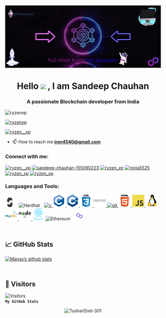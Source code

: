 ![MasterHead](https://github.com/TusharDixit-301/TusharDixit-301/blob/main/assests/Black%20Neon%20Modern%20Gaming%20Twitch%20Banner.gif)

<h1 align = center> <b>Hello</b>  <img src = "https://raw.githubusercontent.com/MartinHeinz/MartinHeinz/master/wave.gif" width = 50px> , I am  Sandeep Chauhan</a> </h1>


<h3 align="center">A passionate Blockchain developer from India</h3>

<p align="left"> <img src="https://komarev.com/ghpvc/?username=ryzenxp&label=Profile%20views&color=0e75b6&style=flat" alt="ryzenxp" /> </p>

<p align="left"> <a href="https://github.com/ryo-ma/github-profile-trophy"><img src="https://github-profile-trophy.vercel.app/?username=ryzenxp" alt="ryzenxp" /></a> </p>

<p align="left"> <a href="https://twitter.com/ryzen__xp" target="blank"><img src="https://img.shields.io/twitter/follow/ryzen__xp?logo=twitter&style=for-the-badge" alt="ryzen__xp" /></a> </p>

- 📫 How to reach me **iron4540@gmail.com**

<h3 align="left">Connect with me:</h3>
<p align="left">
<a href="https://twitter.com/ryzen__xp" target="blank"><img align="center" src="https://raw.githubusercontent.com/rahuldkjain/github-profile-readme-generator/master/src/images/icons/Social/twitter.svg" alt="ryzen__xp" height="30" width="40" /></a>
<a href="https://linkedin.com/in/sandeep-chauhan-155090223" target="blank"><img align="center" src="https://raw.githubusercontent.com/rahuldkjain/github-profile-readme-generator/master/src/images/icons/Social/linked-in-alt.svg" alt="sandeep-chauhan-155090223" height="30" width="40" /></a>
<a href="https://instagram.com/ryzen_xp" target="blank"><img align="center" src="https://raw.githubusercontent.com/rahuldkjain/github-profile-readme-generator/master/src/images/icons/Social/instagram.svg" alt="ryzen_xp" height="30" width="40" /></a>
<a href="https://www.codechef.com/users/ninja5525" target="blank"><img align="center" src="https://cdn.jsdelivr.net/npm/simple-icons@3.1.0/icons/codechef.svg" alt="ninja5525" height="30" width="40" /></a>
<a href="https://codeforces.com/profile/ryzen_xp" target="blank"><img align="center" src="https://raw.githubusercontent.com/rahuldkjain/github-profile-readme-generator/master/src/images/icons/Social/codeforces.svg" alt="ryzen_xp" height="30" width="40" /></a>
<a href="https://www.leetcode.com/ryzen_xp" target="blank"><img align="center" src="https://raw.githubusercontent.com/rahuldkjain/github-profile-readme-generator/master/src/images/icons/Social/leet-code.svg" alt="ryzen_xp" height="30" width="40" /></a>
</p>

<h3 align="left">Languages and Tools:</h3>
<p align="left"> 
 <a> <img alt="Solidity" width="30px" style="padding-right:10px;" src="https://github.com/devicons/devicon/blob/v2.15.1/icons/solidity/solidity-plain.svg"/> </a>
  <a> <img alt="Hardhat" width="30px" style="padding-right:10px;" src="https://seeklogo.com/images/H/hardhat-logo-888739EBB4-seeklogo.com.png"/> </a>
<a href="https://web3js.org/" target="_blank" rel="noreferrer"> <img src="https://pin.it/5iYZArtAb" alt="c" width="40" height="40"/> </a>
<a href="https://www.cprogramming.com/" target="_blank" rel="noreferrer"> <img src="https://raw.githubusercontent.com/devicons/devicon/master/icons/c/c-original.svg" alt="c" width="40" height="40"/> </a> <a href="https://www.w3schools.com/cpp/" target="_blank" rel="noreferrer"> <img src="https://raw.githubusercontent.com/devicons/devicon/master/icons/cplusplus/cplusplus-original.svg" alt="cplusplus" width="40" height="40"/> </a> <a href="https://www.w3schools.com/css/" target="_blank" rel="noreferrer"> <img src="https://raw.githubusercontent.com/devicons/devicon/master/icons/css3/css3-original-wordmark.svg" alt="css3" width="40" height="40"/> </a> <a href="https://expressjs.com" target="_blank" rel="noreferrer"> <img src="https://raw.githubusercontent.com/devicons/devicon/master/icons/express/express-original-wordmark.svg" alt="express" width="40" height="40"/> </a> <a href="https://git-scm.com/" target="_blank" rel="noreferrer"> <img src="https://www.vectorlogo.zone/logos/git-scm/git-scm-icon.svg" alt="git" width="40" height="40"/> </a> <a href="https://www.w3.org/html/" target="_blank" rel="noreferrer"> <img src="https://raw.githubusercontent.com/devicons/devicon/master/icons/html5/html5-original-wordmark.svg" alt="html5" width="40" height="40"/> </a> <a href="https://developer.mozilla.org/en-US/docs/Web/JavaScript" target="_blank" rel="noreferrer"> <img src="https://raw.githubusercontent.com/devicons/devicon/master/icons/javascript/javascript-original.svg" alt="javascript" width="40" height="40"/> </a> <a href="https://www.linux.org/" target="_blank" rel="noreferrer"> <img src="https://raw.githubusercontent.com/devicons/devicon/master/icons/linux/linux-original.svg" alt="linux" width="40" height="40"/> </a> <a href="https://www.mysql.com/" target="_blank" rel="noreferrer"> <img src="https://raw.githubusercontent.com/devicons/devicon/master/icons/mysql/mysql-original-wordmark.svg" alt="mysql" width="40" height="40"/> </a> <a href="https://nodejs.org" target="_blank" rel="noreferrer"> <img src="https://raw.githubusercontent.com/devicons/devicon/master/icons/nodejs/nodejs-original-wordmark.svg" alt="nodejs" width="40" height="40"/> </a> <a href="https://reactjs.org/" target="_blank" rel="noreferrer"> <img src="https://raw.githubusercontent.com/devicons/devicon/master/icons/react/react-original-wordmark.svg" alt="react" width="40" height="40"/> </a> 
 <a> <img alt="Ethereum" width="30px" style="padding-right:10px;" src="https://cdn.iconscout.com/icon/free/png-512/free-ethereum-10-645903.png?f=avif&w=256"/> </a>
  <a> <img alt="Polygon" width="30px" style="padding-right:10px;" src="https://github.com/devicons/devicon/blob/v2.15.1/icons/polygon/polygon-original.svg"/> </a></p>

<br>

## 📈 GitHub Stats 
[![Manas’s github stats](https://github-readme-stats.vercel.app/api?username=ryzenxp&show_icons=true&theme=dark&count_private=true)](https://github.com/ryzenxp)

<br>

## 👀 Visitors
<!-- ![Visitors](https://profile-counter.glitch.me/importlogic/count.svg) -->
![Visitors](https://moe-counter.glitch.me/get/@ryzenxp?theme=rule34)
<br/>
**`My GitHub Stats`** </h2>

<!--<div align=center ><img  src="https://github-readme-stats.vercel.app/api?username=TusharDixit-301&show_icons=true&locale=en&theme=chartreuse-dark" alt="TusharDixit-301" /> </div> -->

<div align=center><img  src="https://github-readme-streak-stats.herokuapp.com/?user=TusharDixit-301&theme=chartreuse-dark" alt="TusharDixit-301" />
</div>
<!-- <div align=center><img src="https://github.com/TusharDixit-301/TusharDixit-301/blob/main/assests/giphy.gif" ></div> -->

<h2 align = center > 
